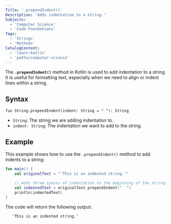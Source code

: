 ```yaml
---
Title: '.prependIndent()'
Description: 'Adds indentation to a string.'
Subjects:
  - 'Computer Science'
  - 'Code Foundations'
Tags:
  - 'Strings'
  - 'Methods'
CatalogContent:
  - 'learn-kotlin'
  - 'paths/computer-science'
---
```


The **`.prependIndent()`** method in Kotlin is used to add indentation to a string. It is useful for formatting text, especially when we need to align or indent lines within a string.

## Syntax

```pseudo
fun String.prependIndent(indent: String = " "): String
```

- `String`: The string we are adding indentation to.
- `indent: String`: The indentation we want to add to the string.

## Example

This example shows how to use the `.prependIndent()` method to add indents to a string:

```kotlin
fun main() {
    val originalText = "'This is an indented string.'"

    // Adds three spaces of indentation to the beginning of the string
    val indentedText = originalText.prependIndent("  ")
    println(indentedText)
}
```

The code will return the following output:

```shell
   'This is an indented string.'  
```
